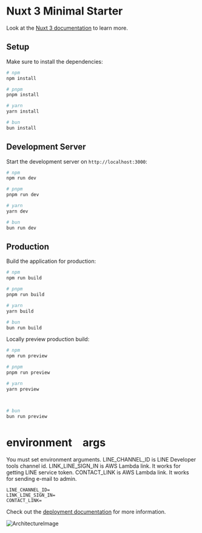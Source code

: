 # Nuxt 3 Minimal Starter

Look at the [Nuxt 3 documentation](https://nuxt.com/docs/getting-started/introduction) to learn more.

## Setup

Make sure to install the dependencies:

```bash
# npm
npm install

# pnpm
pnpm install

# yarn
yarn install

# bun
bun install
```

## Development Server

Start the development server on `http://localhost:3000`:

```bash
# npm
npm run dev

# pnpm
pnpm run dev

# yarn
yarn dev

# bun
bun run dev
```

## Production

Build the application for production:

```bash
# npm
npm run build

# pnpm
pnpm run build

# yarn
yarn build

# bun
bun run build
```

Locally preview production build:

```bash
# npm
npm run preview

# pnpm
pnpm run preview

# yarn
yarn preview



# bun
bun run preview


```

# environment　args
You must set environment arguments.
LINE_CHANNEL_ID is LINE Developer tools channel id. 
LINK_LINE_SIGN_IN is AWS Lambda link. It works for getting LINE service token.
CONTACT_LINK is AWS Lambda link. It works for sending e-mail to admin.

```
LINE_CHANNEL_ID=
LINK_LINE_SIGN_IN=
CONTACT_LINK=
```
Check out the [deployment documentation](https://nuxt.com/docs/getting-started/deployment) for more information.

![ArchitectureImage](https://github.com/himawari-aerobytes/himawari-blog-nuxt/assets/72549519/f4a30e66-c920-4d26-9c1a-fe286e66f870)